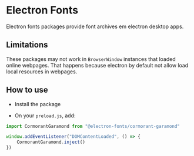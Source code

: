 # Electron Fonts

Electron fonts packages provide font archives em electron desktop apps.

## Limitations

These packages may not work in `BrowserWindow` instances that loaded online webpages. That happens because electron by default not allow load local resources in webpages.

## How to use

* Install the package

* On your `preload.js`, add:

```ts
import CormorantGaramond from "@electron-fonts/cormorant-garamond"

window.addEventListener("DOMContentLoaded", () => {
    CormorantGaramond.inject()
})
```